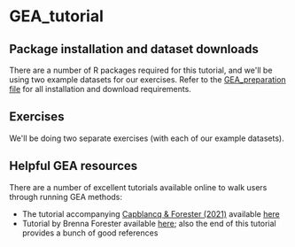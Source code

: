 # GEA_tutorial

## Package installation and dataset downloads

There are a number of R packages required for this tutorial, and we'll be using two example datasets for our exercises. Refer to the [GEA_preparation file](https://github.com/eachambers/GEA_tutorial/blob/main/GEA_preparation.Rmd) for all installation and download requirements.

## Exercises

We'll be doing two separate exercises (with each of our example datasets).

## Helpful GEA resources

There are a number of excellent tutorials available online to walk users through running GEA methods:
- The tutorial accompanying [Capblancq & Forester (2021)](https://besjournals.onlinelibrary.wiley.com/doi/10.1111/2041-210X.13722) available [here](https://github.com/Capblancq/RDA-landscape-genomics/tree/main)
- Tutorial by Brenna Forester available [here](https://popgen.nescent.org/2018-03-27_RDA_GEA.html); also the end of this tutorial provides a bunch of good references

